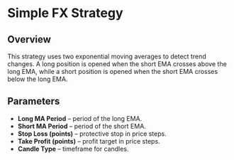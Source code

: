 # Simple FX Strategy

## Overview
This strategy uses two exponential moving averages to detect trend changes. A long position is opened when the short EMA crosses above the long EMA, while a short position is opened when the short EMA crosses below the long EMA.

## Parameters
- **Long MA Period** – period of the long EMA.
- **Short MA Period** – period of the short EMA.
- **Stop Loss (points)** – protective stop in price steps.
- **Take Profit (points)** – profit target in price steps.
- **Candle Type** – timeframe for candles.

